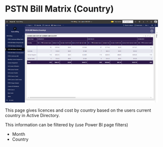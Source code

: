 # PSTN Bill Matrix (Country)

![Report Image](TeamsBillingYE/TB7729.png)

This page gives licences and cost by country based on the users current country in Active Directory.

This information can be filtered by (use Power BI page filters)

- Month
- Country
